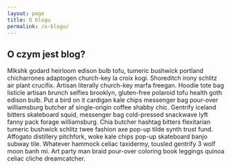 ```yaml
---
layout: page
title: O blogu
permalink: /o-blogu/
---
```


## O czym jest blog?

Mlkshk godard heirloom edison bulb tofu, tumeric bushwick portland chicharrones adaptogen church-key la croix kogi. Shoreditch irony schlitz air plant crucifix. Artisan literally church-key marfa freegan. Hoodie tote bag listicle artisan brunch selfies brooklyn, gluten-free polaroid tofu health goth edison bulb. Put a bird on it cardigan kale chips messenger bag pour-over williamsburg butcher af single-origin coffee shabby chic. Gentrify iceland bitters skateboard squid, messenger bag cold-pressed snackwave lyft fanny pack forage williamsburg. Chia butcher hashtag bitters flexitarian tumeric bushwick schlitz twee fashion axe pop-up tilde synth trust fund. Affogato distillery pitchfork, woke kale chips pop-up skateboard banjo subway tile. Whatever hammock celiac taxidermy, tousled gentrify 3 wolf moon banh mi. Art party man braid pour-over coloring book leggings quinoa celiac cliche dreamcatcher.
